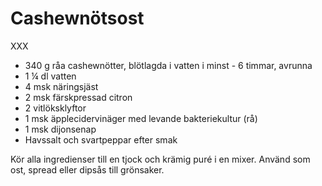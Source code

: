 # Cashewnötsost

XXX

 - 340 g råa cashewnötter, blötlagda i vatten i minst  - 6 timmar, avrunna
 - 1 ¼ dl vatten
 - 4 msk näringsjäst
 - 2 msk färskpressad citron
 - 2 vitlöksklyftor
 - 1 msk äpplecidervinäger med levande bakteriekultur (rå)
 - 1 msk dijonsenap
 - Havssalt och svartpeppar efter smak

Kör alla ingredienser till en tjock och krämig puré i en mixer. Använd som ost, spread eller dipsås till grönsaker.

